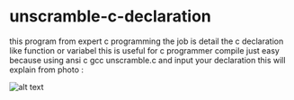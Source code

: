 # unscramble-c-declaration
this program from expert c programming
the job is detail the c declaration  like function or variabel
this is useful for c programmer
compile just easy because using ansi c
gcc unscramble.c
and input your declaration
this will explain from photo :

![alt text](https://github.com/thelooserman/unscramble-c-declaration//blob/master/Screenshot_13.png?raw=true)
